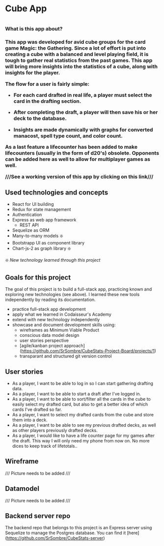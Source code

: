 <h1> Cube App <h1>


<h3> What is this app about? <h3>

This app was developed for avid cube groups for the card game Magic: the Gathering.
Since a lot of effort is put into creating a cube with a balanced and level playing field, it is tough to gather real statistics from the past games. This app will bring more insights into the statistics of a cube, along with insights for the player.



The flow for a user is fairly simple:

- For each card drafted in real life, a player must select the card in the drafting section.

- After completing the draft, a player will then save his or her deck to the database.

- Insights are made dynamically with graphs for converted manacost, spell type count, and color count.

As a last feature a lifecounter has been added to make lifecounters (usually in the form of d20's) obsolete. Opponents can be added here as well to allow for multiplayer games as well.





///See a working version of this app by clicking on this link///




## Used technologies and concepts

- React for UI building
- Redux for state management
- Authentication
- Express as web app framework
  - REST API 
- Sequelize as ORM
- Many-to-many models :sparkle:
- Bootstrapp UI as component library 
- Chart-js-2 as graph library :sparkle:

:sparkle: _New technology learned through this project_



## Goals for this project

The goal of this project is to build a full-stack app, practicing known and exploring new technologies (see above). I learned these new tools independently by reading its documentation.
 - practice full-stack app development
- apply what we learned in Codaisseur's Academy
- extend with new technology independently
- showcase and document development skills using:
   - wireframes as Minimum Viable Product
   - conscious data model design
   - user stories perspective
   - [agile/kanban project approach] (https://github.com/SrSombre/CubeStats-Project-Board/projects/1)
   - transparant and structured git version control


## User stories

- As a player, I want to be able to log in so I can start gathering drafting data.
- As a player, I want to be able to start a draft after I've logged in.
- As a player, I want to be able to sort/filter all the cards in the cube to easily select my drafted card, but also to get a better idea of which cards I've drafted so far.
- As a player, I want to select my drafted cards from the cube and store them into a deck.
- As a player, I want to be able to see my previous drafted decks, as well as other players previously drafted decks.
- As a player, I would like to have a life counter page for my games after the draft. This way I will only need my phone from now on. No more dices to keep track of lifetotals..



## Wireframe

/// Picture needs to be added ///

## Datamodel

/// Picture needs to be added ///

## Backend server repo

The backend repo that belongs to this project is an Express server using Sequelize to manage the Postgres database. You can find it [here] (https://github.com/SrSombre/CubeStats-server)
